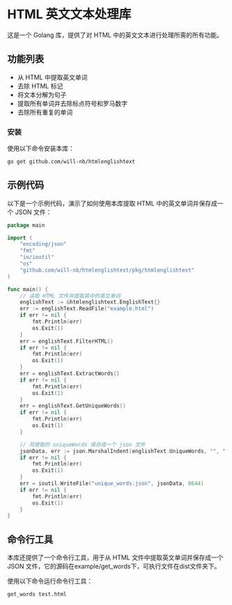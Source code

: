 # HTML 英文文本处理库

这是一个 Golang 库，提供了对 HTML 中的英文文本进行处理所需的所有功能。

## 功能列表

- 从 HTML 中提取英文单词
- 去除 HTML 标记
- 将文本分解为句子
- 提取所有单词并去除标点符号和罗马数字
- 去除所有重复的单词


### 安装

使用以下命令安装本库：

```bash
go get github.com/will-nb/htmlenglishtext
```
## 示例代码
以下是一个示例代码，演示了如何使用本库提取 HTML 中的英文单词并保存成一个 JSON 文件：
```go
package main

import (
    "encoding/json"
    "fmt"
    "io/ioutil"
    "os"
    "github.com/will-nb/htmlenglishtext/pkg/htmlenglishtext"
)

func main() {
    // 读取 HTML 文件并提取其中的英文单词
    englishText := &htmlenglishtext.EnglishText{}
    err := englishText.ReadFile("example.html")
    if err != nil {
        fmt.Println(err)
        os.Exit(1)
    }
    err = englishText.FilterHTML()
    if err != nil {
        fmt.Println(err)
        os.Exit(1)
    }
    err = englishText.ExtractWords()
    if err != nil {
        fmt.Println(err)
        os.Exit(1)
    }
    err = englishText.GetUniqueWords()
    if err != nil {
        fmt.Println(err)
        os.Exit(1)
    }

    // 将提取的 uniqueWords 保存成一个 json 文件
    jsonData, err := json.MarshalIndent(englishText.UniqueWords, "", "  ")
    if err != nil {
        fmt.Println(err)
        os.Exit(1)
    }
    err = ioutil.WriteFile("unique_words.json", jsonData, 0644)
    if err != nil {
        fmt.Println(err)
        os.Exit(1)
    }
}
```

## 命令行工具
本库还提供了一个命令行工具，用于从 HTML 文件中提取英文单词并保存成一个 JSON 文件，它的源码在example/get_words下，可执行文件在dist文件夹下。

使用以下命令运行命令行工具：
```shell
get_words test.html
```